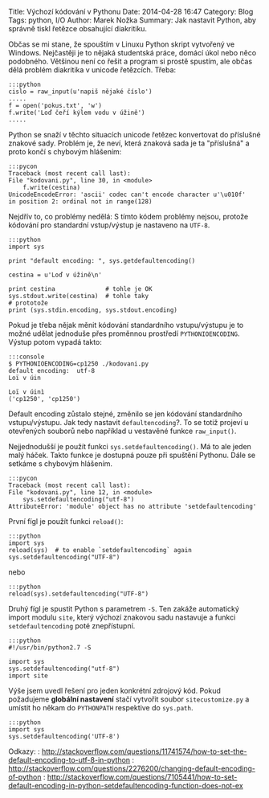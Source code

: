 Title: Výchozí kódování v Pythonu
Date: 2014-04-28 16:47
Category: Blog
Tags: python, I/O
Author: Marek Nožka
Summary: Jak nastavit Python, aby správně tiskl
         řetězce obsahující diakritiku.


Občas se mi stane, že spouštím v Linuxu Python skript vytvořený ve Windows.
Nejčastěji je to nějaká studentská práce, domácí úkol nebo něco podobného.
Většinou není co řešit a program si prostě spustím, ale občas dělá problém
diakritika v unicode řetězcích. Třeba:

    :::python
    cislo = raw_input(u'napiš nějaké číslo')
    .....
    f = open('pokus.txt', 'w')
    f.write('Loď čeří kýlem vodu v úžině')
    .....

Python se snaží v těchto situacích unicode řetězec konvertovat do
příslušné znakové sady. Problém je, že neví, která znaková sada je ta
"příslušná" a proto končí s chybovým hlášením:

    :::pycon
    Traceback (most recent call last):
    File "kodovani.py", line 30, in <module>
        f.write(cestina)
    UnicodeEncodeError: 'ascii' codec can't encode character u'\u010f'
    in position 2: ordinal not in range(128)

Nejdřív to, co problémy nedělá: S tímto kódem problémy nejsou, protože kódování
pro standardní vstup/výstup je nastaveno na `UTF-8`.

    :::python
    import sys

    print "default encoding: ", sys.getdefaultencoding()

    cestina = u'Loď v úžině\n'

    print cestina              # tohle je OK
    sys.stdout.write(cestina)  # tohle taky
    # prototože
    print (sys.stdin.encoding, sys.stdout.encoding)

Pokud je třeba nějak měnit kódování standardního vstupu/výstupu je to možné
udělat jednoduše přes proměnnou prostředí `PYTHONIOENCODING`. Výstup potom
vypadá takto:

    :::console
    $ PYTHONIOENCODING=cp1250 ./kodovani.py
    default encoding:  utf-8
    Loï v úin

    Loï v úinì
    ('cp1250', 'cp1250')

Default encoding zůstalo stejné, změnilo se jen kódování standardního
vstupu/výstupu. Jak tedy nastavit `defaultencoding`?. To se totiž projeví u
otevřených souborů nebo například u vestavěné funkce `raw_input()`.

Nejjednodušší je použít funkci `sys.setdefaultencoding()`. Má to ale jeden malý
háček. Takto funkce je dostupná pouze při spuštění Pythonu. Dále se setkáme s
chybovým hlášením.

    :::pycon
    Traceback (most recent call last):
    File "kodovani.py", line 12, in <module>
        sys.setdefaultencoding("utf-8")
    AttributeError: 'module' object has no attribute 'setdefaultencoding'

První fígl je použít funkci `reload()`:

    :::python
    import sys
    reload(sys)  # to enable `setdefaultencoding` again
    sys.setdefaultencoding("UTF-8")

nebo

    :::python
    reload(sys).setdefaultencoding("UTF-8")

Druhý fígl je spustit Python s parametrem `-S`. Ten zakáže automatický import
modulu `site`, který výchozí znakovou sadu nastavuje a funkci
`setdefaultencoding` poté znepřístupní.

    :::python
    #!/usr/bin/python2.7 -S

    import sys
    sys.setdefaultencoding("utf-8")
    import site

Výše jsem uvedl řešení pro jeden konkrétní zdrojový kód. Pokud požadujeme
**globální nastavení** stačí vytvořit soubor `sitecustomize.py` a umístit ho
někam do `PYTHONPATH` respektive do `sys.path`.

    :::python
    import sys
    sys.setdefaultencoding('UTF-8')

Odkazy:
: <http://stackoverflow.com/questions/11741574/how-to-set-the-default-encoding-to-utf-8-in-python>
: <http://stackoverflow.com/questions/2276200/changing-default-encoding-of-python>
: <http://stackoverflow.com/questions/7105441/how-to-set-default-encoding-in-python-setdefaultencoding-function-does-not-ex>
